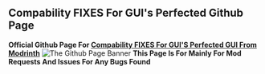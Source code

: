 ## Compability FIXES For GUI's Perfected Github Page
**Official Github Page For [Compability FIXES For GUI'S Perfected GUI From Modrinth](https://modrinth.com/resourcepack/compabilityfixesforguiperfected)**
![The Github Page Banner](https://cdn.modrinth.com/data/3X7ogiba/images/055aab0d8487350ed308df9b0c0a2217e7a7dc28.jpeg)
**This Page Is For Mainly For Mod Requests And Issues For Any Bugs Found**
